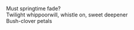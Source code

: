 Must springtime fade?    
Twilight whippoorwill, whistle on, sweet deepener    
Bush-clover petals    

